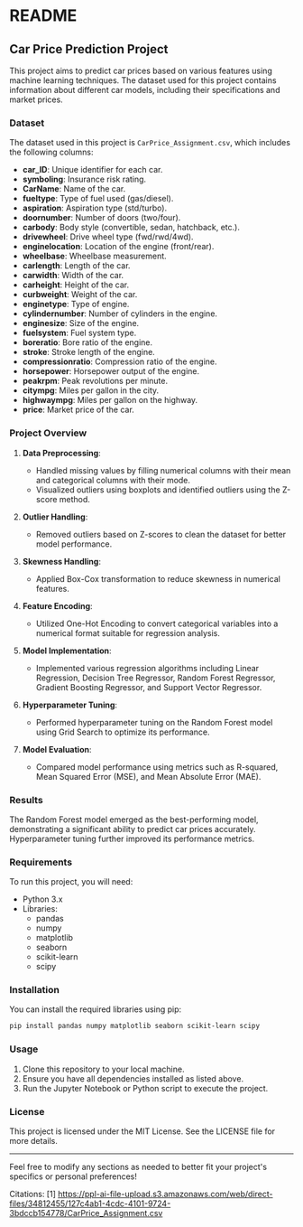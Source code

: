 # README

## Car Price Prediction Project

This project aims to predict car prices based on various features using machine learning techniques. The dataset used for this project contains information about different car models, including their specifications and market prices.

### Dataset

The dataset used in this project is `CarPrice_Assignment.csv`, which includes the following columns:

- **car_ID**: Unique identifier for each car.
- **symboling**: Insurance risk rating.
- **CarName**: Name of the car.
- **fueltype**: Type of fuel used (gas/diesel).
- **aspiration**: Aspiration type (std/turbo).
- **doornumber**: Number of doors (two/four).
- **carbody**: Body style (convertible, sedan, hatchback, etc.).
- **drivewheel**: Drive wheel type (fwd/rwd/4wd).
- **enginelocation**: Location of the engine (front/rear).
- **wheelbase**: Wheelbase measurement.
- **carlength**: Length of the car.
- **carwidth**: Width of the car.
- **carheight**: Height of the car.
- **curbweight**: Weight of the car.
- **enginetype**: Type of engine.
- **cylindernumber**: Number of cylinders in the engine.
- **enginesize**: Size of the engine.
- **fuelsystem**: Fuel system type.
- **boreratio**: Bore ratio of the engine.
- **stroke**: Stroke length of the engine.
- **compressionratio**: Compression ratio of the engine.
- **horsepower**: Horsepower output of the engine.
- **peakrpm**: Peak revolutions per minute.
- **citympg**: Miles per gallon in the city.
- **highwaympg**: Miles per gallon on the highway.
- **price**: Market price of the car.

### Project Overview

1. **Data Preprocessing**:
   - Handled missing values by filling numerical columns with their mean and categorical columns with their mode.
   - Visualized outliers using boxplots and identified outliers using the Z-score method.

2. **Outlier Handling**:
   - Removed outliers based on Z-scores to clean the dataset for better model performance.

3. **Skewness Handling**:
   - Applied Box-Cox transformation to reduce skewness in numerical features.

4. **Feature Encoding**:
   - Utilized One-Hot Encoding to convert categorical variables into a numerical format suitable for regression analysis.

5. **Model Implementation**:
   - Implemented various regression algorithms including Linear Regression, Decision Tree Regressor, Random Forest Regressor, Gradient Boosting Regressor, and Support Vector Regressor.

6. **Hyperparameter Tuning**:
   - Performed hyperparameter tuning on the Random Forest model using Grid Search to optimize its performance.

7. **Model Evaluation**:
   - Compared model performance using metrics such as R-squared, Mean Squared Error (MSE), and Mean Absolute Error (MAE).

### Results

The Random Forest model emerged as the best-performing model, demonstrating a significant ability to predict car prices accurately. Hyperparameter tuning further improved its performance metrics.

### Requirements

To run this project, you will need:

- Python 3.x
- Libraries:
  - pandas
  - numpy
  - matplotlib
  - seaborn
  - scikit-learn
  - scipy

### Installation

You can install the required libraries using pip:

```bash
pip install pandas numpy matplotlib seaborn scikit-learn scipy
```

### Usage

1. Clone this repository to your local machine.
2. Ensure you have all dependencies installed as listed above.
3. Run the Jupyter Notebook or Python script to execute the project.

### License

This project is licensed under the MIT License. See the LICENSE file for more details.

---

Feel free to modify any sections as needed to better fit your project's specifics or personal preferences!

Citations:
[1] https://ppl-ai-file-upload.s3.amazonaws.com/web/direct-files/34812455/127c4ab1-4cdc-4101-9724-3bdccb154778/CarPrice_Assignment.csv
